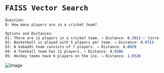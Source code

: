# `FAISS Vector Search`

```css
Question:
Q: How many players are in a cricket team?

Options and Distances:
O1: There are 11 players in a cricket team. → Distance: 0.3913 ✅ Correct Answer
O2: Basketball is played with 5 players per team. → Distance: 0.8723
O3: A kabaddi team consists of 7 players. → Distance: 0.8929
O4: A football team has 11 players. → Distance: 0.9206
O5: Hockey teams have 6 players on the ice. → Distance: 1.0328
```

![image](https://github.com/user-attachments/assets/8c8c480e-80fc-4a16-a3d1-8feec6eee742)
